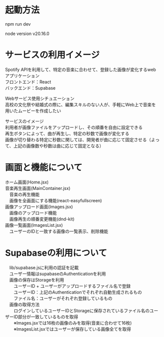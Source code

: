 # 起動方法
npm run dev

node version
v20.16.0

# サービスの利用イメージ
Spotify APIを利用して、特定の音楽に合わせて、登録した画像が変化するwebアプリケーション  
フロントエンド：React  
バックエンド：Supabase  

Webサービス使用シチュエーション  
高校の文化祭や結婚式の際に、編集スキルのない人が、手軽にWeb上で音楽を用いたムービーを作成したい

サービスのイメージ  
利用者が画像ファイルをアップロードし、その順番を自由に設定できる  
再生ボタンによって、曲が再生し、特定の秒数で画像が変化する  
画像が切り替わる特定に秒数に関しては、開発者が曲に応じて固定させる（よって、上記の画像数や秒数は曲に応じて固定となる）  

# 画面と機能について
ホーム画面(Home.jsx)  
音楽再生画面(MainContainer.jsx)  
　音楽の再生機能  
　画像を全画面にする機能(react-easyfullscreen)  
画像アップロード画面(Images.jsx)  
　画像のアップロード機能  
　画像再生の順番変更機能(dnd-kit)  
画像一覧画面(ImagesList.jsx)  
　ユーザーのIDと一致する画像の一覧表示、削除機能  

# Supabaseの利用について  
　lib/supabase.jsに利用の認証を記載  
　ユーザー情報はsupabaseのAuthenticationを利用  
　画像の保存はStorageを利用  
　　ユーザーID + ユーザーがアップロードするファイル名で登録  
　　ユーザーID：上記のAuthenticationでそれぞれ自動生成されるもの  
　　ファイル名：ユーザーがそれぞれ登録しているもの  
　画像の取得方法  
　　ログインしているユーザーIDとStorageに保存されているファイル名のユーザーID部分が一致しているものを取得  
　　※Images.jsxでは16枚の画像のみを取得(音楽に合わせて16枚)  
　　※ImagesList.jsxではユーザーが保存している画像全てを取得  

